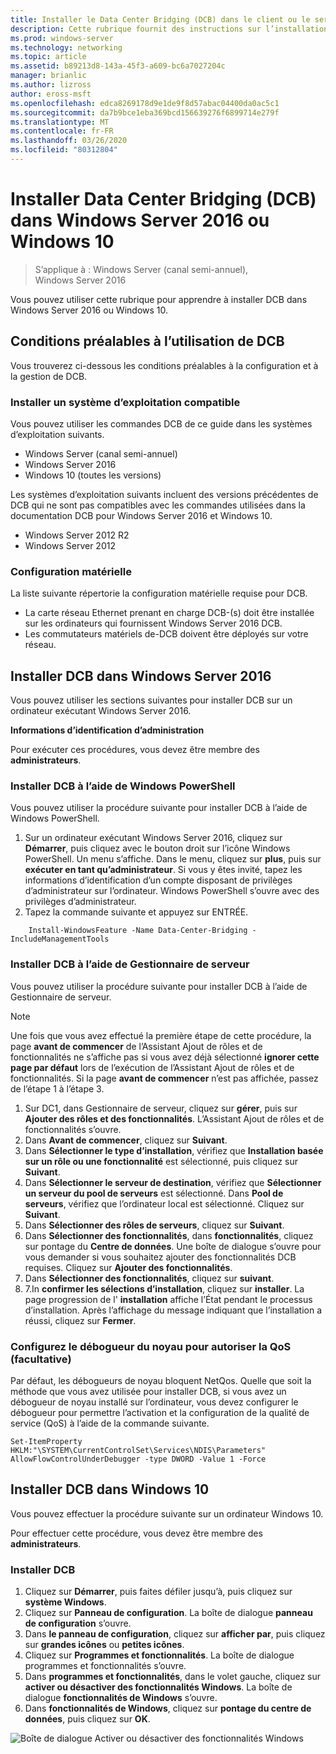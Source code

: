 ```yaml
---
title: Installer le Data Center Bridging (DCB) dans le client ou le serveur Windows
description: Cette rubrique fournit des instructions sur l’installation de la fonction de pontage de centre de données dans Windows Server ou le client Windows.
ms.prod: windows-server
ms.technology: networking
ms.topic: article
ms.assetid: b89213d8-143a-45f3-a609-bc6a7027204c
manager: brianlic
ms.author: lizross
author: eross-msft
ms.openlocfilehash: edca8269178d9e1de9f8d57abac04400da0ac5c1
ms.sourcegitcommit: da7b9bce1eba369bcd156639276f6899714e279f
ms.translationtype: MT
ms.contentlocale: fr-FR
ms.lasthandoff: 03/26/2020
ms.locfileid: "80312804"
---
```

# <a name="install-data-center-bridging-dcb-in-windows-server-2016-or-windows-10"></a>Installer Data Center Bridging \(DCB\) dans Windows Server 2016 ou Windows 10

>S’applique à : Windows Server (canal semi-annuel), Windows Server 2016

Vous pouvez utiliser cette rubrique pour apprendre à installer DCB dans Windows Server 2016 ou Windows 10.

## <a name="prerequisites-for-using-dcb"></a>Conditions préalables à l’utilisation de DCB

Vous trouverez ci-dessous les conditions préalables à la configuration et à la gestion de DCB.

### <a name="install-a-compatible-operating-system"></a>Installer un système d’exploitation compatible

Vous pouvez utiliser les commandes DCB de ce guide dans les systèmes d’exploitation suivants.

- Windows Server (canal semi-annuel)
- Windows Server 2016
- Windows 10 \(toutes les versions\)

Les systèmes d’exploitation suivants incluent des versions précédentes de DCB qui ne sont pas compatibles avec les commandes utilisées dans la documentation DCB pour Windows Server 2016 et Windows 10.

- Windows Server 2012 R2
- Windows Server 2012

###  <a name="hardware-requirements"></a>Configuration matérielle

La liste suivante répertorie la configuration matérielle requise pour DCB.

- La carte réseau Ethernet prenant en charge DCB\-\(s\) doit être installée sur les ordinateurs qui fournissent Windows Server 2016 DCB.
- Les commutateurs matériels de\-DCB doivent être déployés sur votre réseau.


## <a name="install-dcb-in-windows-server-2016"></a>Installer DCB dans Windows Server 2016

Vous pouvez utiliser les sections suivantes pour installer DCB sur un ordinateur exécutant Windows Server 2016.

**Informations d’identification d’administration**

Pour exécuter ces procédures, vous devez être membre des **administrateurs**.

### <a name="install-dcb-using-windows-powershell"></a>Installer DCB à l’aide de Windows PowerShell

Vous pouvez utiliser la procédure suivante pour installer DCB à l’aide de Windows PowerShell.

1. Sur un ordinateur exécutant Windows Server 2016, cliquez sur **Démarrer**, puis cliquez avec le bouton droit sur l’icône Windows PowerShell. Un menu s’affiche. Dans le menu, cliquez sur **plus**, puis sur **exécuter en tant qu’administrateur**. Si vous y êtes invité, tapez les informations d’identification d’un compte disposant de privilèges d’administrateur sur l’ordinateur. Windows PowerShell s’ouvre avec des privilèges d’administrateur.
2. Tapez la commande suivante et appuyez sur ENTRÉE.

````
    Install-WindowsFeature -Name Data-Center-Bridging -IncludeManagementTools
````

### <a name="install-dcb-using-server-manager"></a>Installer DCB à l’aide de Gestionnaire de serveur

Vous pouvez utiliser la procédure suivante pour installer DCB à l’aide de Gestionnaire de serveur.

>[!NOTE]
>Une fois que vous avez effectué la première étape de cette procédure, la page **avant de commencer** de l’Assistant Ajout de rôles et de fonctionnalités ne s’affiche pas si vous avez déjà sélectionné **ignorer cette page par défaut** lors de l’exécution de l’Assistant Ajout de rôles et de fonctionnalités. Si la page **avant de commencer** n’est pas affichée, passez de l’étape 1 à l’étape 3.

1. Sur DC1, dans Gestionnaire de serveur, cliquez sur **gérer**, puis sur **Ajouter des rôles et des fonctionnalités**. L’Assistant Ajout de rôles et de fonctionnalités s’ouvre.
2. Dans **Avant de commencer**, cliquez sur **Suivant**.
3. Dans **Sélectionner le type d’installation**, vérifiez que **Installation basée sur un rôle ou une fonctionnalité** est sélectionné, puis cliquez sur **Suivant**.
4. Dans **Sélectionner le serveur de destination**, vérifiez que **Sélectionner un serveur du pool de serveurs** est sélectionné. Dans **Pool de serveurs**, vérifiez que l’ordinateur local est sélectionné. Cliquez sur **Suivant**.
5. Dans **Sélectionner des rôles de serveurs**, cliquez sur **Suivant**.
6. Dans **Sélectionner des fonctionnalités**, dans **fonctionnalités**, cliquez sur pontage du **Centre de données**. Une boîte de dialogue s’ouvre pour vous demander si vous souhaitez ajouter des fonctionnalités DCB requises. Cliquez sur **Ajouter des fonctionnalités**.
7. Dans **Sélectionner des fonctionnalités**, cliquez sur **suivant**. 
8. 7.In **confirmer les sélections d’installation**, cliquez sur **installer**. La page progression de l' **installation** affiche l’État pendant le processus d’installation. Après l’affichage du message indiquant que l’installation a réussi, cliquez sur **Fermer**.

### <a name="configure-the-kernel-debugger-to-allow-qos-optional"></a>Configurez le débogueur du noyau pour autoriser la QoS \(facultative\)

 Par défaut, les débogueurs de noyau bloquent NetQos. Quelle que soit la méthode que vous avez utilisée pour installer DCB, si vous avez un débogueur de noyau installé sur l’ordinateur, vous devez configurer le débogueur pour permettre l’activation et la configuration de la qualité de service (QoS) à l’aide de la commande suivante.

````
Set-ItemProperty HKLM:"\SYSTEM\CurrentControlSet\Services\NDIS\Parameters" AllowFlowControlUnderDebugger -type DWORD -Value 1 -Force
````

## <a name="install-dcb-in-windows-10"></a>Installer DCB dans Windows 10

Vous pouvez effectuer la procédure suivante sur un ordinateur Windows 10.

Pour effectuer cette procédure, vous devez être membre des **administrateurs**.

### <a name="install-dcb"></a>Installer DCB

1. Cliquez sur **Démarrer**, puis faites défiler jusqu’à, puis cliquez sur **système Windows**.
2. Cliquez sur **Panneau de configuration**. La boîte de dialogue **panneau de configuration** s’ouvre.
3. Dans **le panneau de configuration**, cliquez sur **afficher par**, puis cliquez sur **grandes icônes** ou **petites icônes**.
4. Cliquez sur **Programmes et fonctionnalités**. La boîte de dialogue programmes et fonctionnalités s’ouvre.
5. Dans **programmes et fonctionnalités**, dans le volet gauche, cliquez sur **activer ou désactiver des fonctionnalités Windows**. La boîte de dialogue **fonctionnalités de Windows** s’ouvre.
6. Dans **fonctionnalités de Windows**, cliquez sur **pontage du centre de données**, puis cliquez sur **OK**.

![Boîte de dialogue Activer ou désactiver des fonctionnalités Windows](../../media/Dcb-Scripting/Dcb-Scripting.jpg)



